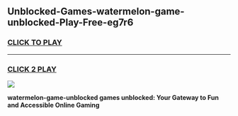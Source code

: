 
## Unblocked-Games-watermelon-game-unblocked-Play-Free-eg7r6
<h3>
<a href="https://premium76.site?title=watermelon-game-unblocked&ref=23A">CLICK TO PLAY</a></h3>
<hr>

<h3>
<a href="https://premium76.site?title=watermelon-game-unblocked&ref=23A">CLICK 2 PLAY</a>
  
</h3>

<a href="https://premium76.site?title=watermelon-game-unblocked&ref=23A"><img src="https://clearcache.store/games.png"></a>


**watermelon-game-unblocked games unblocked: Your Gateway to Fun and Accessible Online Gaming**
